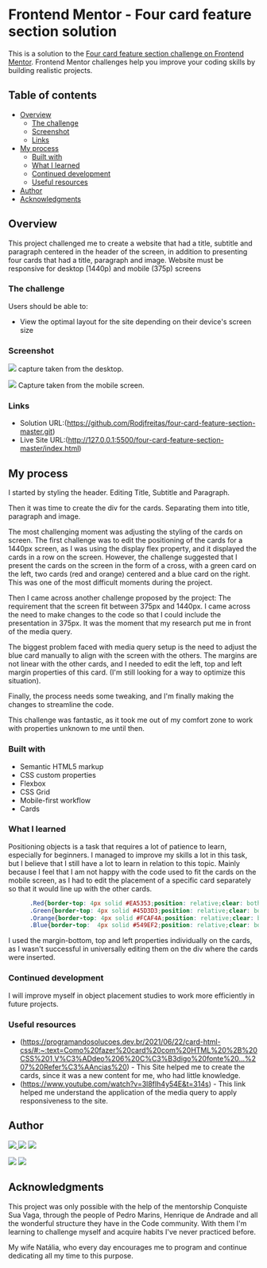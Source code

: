 # Frontend Mentor - Four card feature section solution

This is a solution to the [Four card feature section challenge on Frontend Mentor](https://www.frontendmentor.io/challenges/four-card-feature-section-weK1eFYK). Frontend Mentor challenges help you improve your coding skills by building realistic projects. 

## Table of contents

- [Overview](#overview)
  - [The challenge](#the-challenge)
  - [Screenshot](#screenshot)
  - [Links](#links)
- [My process](#my-process)
  - [Built with](#built-with)
  - [What I learned](#what-i-learned)
  - [Continued development](#continued-development)
  - [Useful resources](#useful-resources)
- [Author](#author)
- [Acknowledgments](#acknowledgments)



## Overview

This project challenged me to create a website that had a title, subtitle and paragraph centered in the header of the screen, in addition to presenting four cards that had a title, paragraph and image.
Website must be responsive for desktop (1440p) and mobile (375p) screens
### The challenge

Users should be able to:

- View the optimal layout for the site depending on their device's screen size

### Screenshot

![](./Capturas/Captura%20Desafio%20Desktop.jpg)
capture taken from the desktop.


![](./Capturas/Captura%20Desafio%20Mobile.png)
Capture taken from the mobile screen.


### Links

- Solution URL:(https://github.com/Rodjfreitas/four-card-feature-section-master.git)
- Live Site URL:(http://127.0.0.1:5500/four-card-feature-section-master/index.html)

## My process

I started by styling the header. Editing Title, Subtitle and Paragraph.

Then it was time to create the div for the cards. Separating them into title, paragraph and image.

The most challenging moment was adjusting the styling of the cards on screen. The first challenge was to edit the positioning of the cards for a 1440px screen, as I was using the display flex property, and it displayed the cards in a row on the screen. However, the challenge suggested that I present the cards on the screen in the form of a cross, with a green card on the left, two cards (red and orange) centered and a blue card on the right. This was one of the most difficult moments during the project.

Then I came across another challenge proposed by the project: The requirement that the screen fit between 375px and 1440px. I came across the need to make changes to the code so that I could include the presentation in 375px. It was the moment that my research put me in front of the media query.

The biggest problem faced with media query setup is the need to adjust the blue card manually to align with the screen with the others. The margins are not linear with the other cards, and I needed to edit the left, top and left margin properties of this card. (I'm still looking for a way to optimize this situation).

Finally, the process needs some tweaking, and I'm finally making the changes to streamline the code.

This challenge was fantastic, as it took me out of my comfort zone to work with properties unknown to me until then.

### Built with

- Semantic HTML5 markup
- CSS custom properties
- Flexbox
- CSS Grid
- Mobile-first workflow
- Cards



### What I learned

Positioning objects is a task that requires a lot of patience to learn, especially for beginners. I managed to improve my skills a lot in this task, but I believe that I still have a lot to learn in relation to this topic. Mainly because I feel that I am not happy with the code used to fit the cards on the mobile screen, as I had to edit the placement of a specific card separately so that it would line up with the other cards.


```css
      .Red{border-top: 4px solid #EA5353;position: relative;clear: both;top: 20px;margin-bottom: 12px;}
      .Green{border-top: 4px solid #45D3D3;position: relative;clear: both;top:0px;margin-bottom: 5px; }
      .Orange{border-top: 4px solid #FCAF4A;position: relative;clear: both;top:30px;}
      .Blue{border-top:  4px solid #549EF2;position: relative;clear: both;top:845px;left: -5px;}
```

I used the margin-bottom, top and left properties individually on the cards, as I wasn't successful in universally editing them on the div where the cards were inserted.

### Continued development

I will improve myself in object placement studies to work more efficiently in future projects.

### Useful resources

- (https://programandosolucoes.dev.br/2021/06/22/card-html-css/#:~:text=Como%20fazer%20card%20com%20HTML%20%2B%20CSS%201,V%C3%ADdeo%206%20C%C3%B3digo%20fonte%20...%207%20Refer%C3%AAncias%20) - This Site helped me to create the cards, since it was a new content for me, who had little knowledge.
- (https://www.youtube.com/watch?v=3l8fIh4y54E&t=314s) - This link helped me understand the application of the media query to apply responsiveness to the site.


## Author

<a href="https://www.linkedin.com/in/rodrigo-freitas-5b5a018a/" target="_blank"><img src="https://img.shields.io/badge/-Linkedin-%230077B5?style=for-the-badge&logo=linkedin&logoColor=white"> <a href="https://www.instagram.com/rodrigojdefreitas/" target="_blank"><img src="https://img.shields.io/badge/-Instagram-C13584?style=for-the-badge&logo=instagram&logoColor=white"></a> <a href="https://github.com/Rodjfreitas" target="_blank"><img src="https://img.shields.io/badge/-Github-333333?style=for-the-badge&logo=github&logoColor=white">

</a> <a href="mailto:rodjfreitas@gmail.com" target="_blank"><img src="https://img.shields.io/badge/Gmail-DB4437?style=for-the-badge&logo=gmail&logoColor=white"></a> <a href="mailto:rodrigofreitas2011@live.com" target="_blank"><img src="https://img.shields.io/badge/Outlook-00A4EF?style=for-the-badge&logo=MicrosoftOutlook&logoColor=white"></a>



## Acknowledgments

This project was only possible with the help of the mentorship Conquiste Sua Vaga, through the people of Pedro Marins, Henrique de Andrade and all the wonderful structure they have in the Code community. With them I'm learning to challenge myself and acquire habits I've never practiced before.

My wife Natália, who every day encourages me to program and continue dedicating all my time to this purpose.


